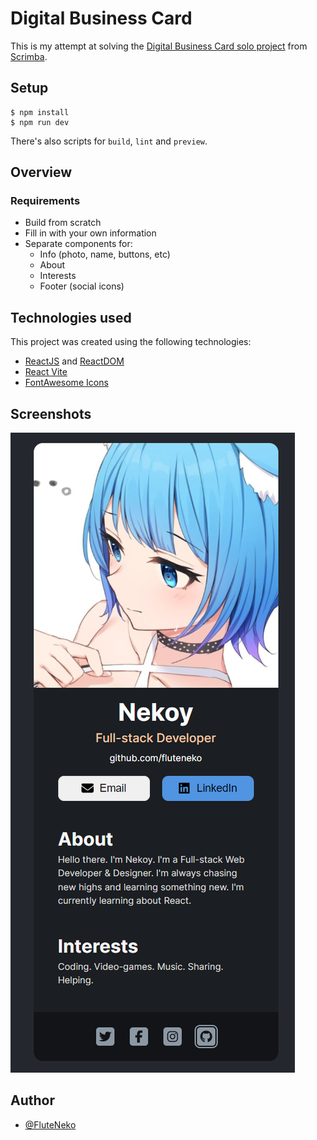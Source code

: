 # Digital Business Card

This is my attempt at solving the [Digital Business Card solo project](https://v2.scrimba.com/learn-react-c0e/~010) from [Scrimba](https://v2.scrimba.com/home).

## Setup
```
$ npm install
$ npm run dev
```
There's also scripts for `build`, `lint` and `preview`.


## Overview
### Requirements
- Build from scratch
- Fill in with your own information
- Separate components for:
    - Info (photo, name, buttons, etc)
    - About
    - Interests
    - Footer (social icons)

## Technologies used
This project was created using the following technologies:
- [ReactJS](https://www.npmjs.com/package/react) and [ReactDOM](https://www.npmjs.com/package/react-dom)
- [React Vite](https://vitejs.dev/guide/)
- [FontAwesome Icons](https://docs.fontawesome.com/web/use-with/react/)


## Screenshots
![Screenshot of the page](/github/assets/screenshot.png)

## Author
- [@FluteNeko](https://github.com/FluteNeko)